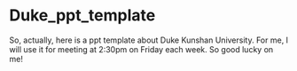 # Duke_ppt_template
 So, actually, here is a ppt template about Duke Kunshan University.
 For me, I will use it for meeting at 2:30pm on Friday each week.
 So good lucky on me!
